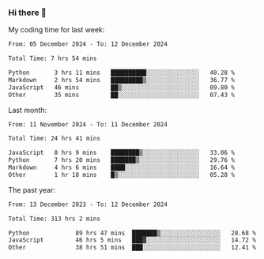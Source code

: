 ### Hi there 👋

My coding time for last week:

<!--START_SECTION:week-->

```txt
From: 05 December 2024 - To: 12 December 2024

Total Time: 7 hrs 54 mins

Python       3 hrs 11 mins   ██████████░░░░░░░░░░░░░░░   40.28 %
Markdown     2 hrs 54 mins   █████████▒░░░░░░░░░░░░░░░   36.77 %
JavaScript   46 mins         ██▒░░░░░░░░░░░░░░░░░░░░░░   09.80 %
Other        35 mins         ██░░░░░░░░░░░░░░░░░░░░░░░   07.43 %
```

<!--END_SECTION:week-->

Last month:

<!--START_SECTION:month-->

```txt
From: 11 November 2024 - To: 11 December 2024

Total Time: 24 hrs 41 mins

JavaScript   8 hrs 9 mins    ████████▒░░░░░░░░░░░░░░░░   33.06 %
Python       7 hrs 20 mins   ███████▒░░░░░░░░░░░░░░░░░   29.76 %
Markdown     4 hrs 6 mins    ████░░░░░░░░░░░░░░░░░░░░░   16.64 %
Other        1 hr 18 mins    █▒░░░░░░░░░░░░░░░░░░░░░░░   05.28 %
```

<!--END_SECTION:month-->

The past year:

<!--START_SECTION:year-->

```txt
From: 13 December 2023 - To: 12 December 2024

Total Time: 313 hrs 2 mins

Python             89 hrs 47 mins  ███████▒░░░░░░░░░░░░░░░░░   28.68 %
JavaScript         46 hrs 5 mins   ███▓░░░░░░░░░░░░░░░░░░░░░   14.72 %
Other              38 hrs 51 mins  ███░░░░░░░░░░░░░░░░░░░░░░   12.41 %
```

<!--END_SECTION:year-->
